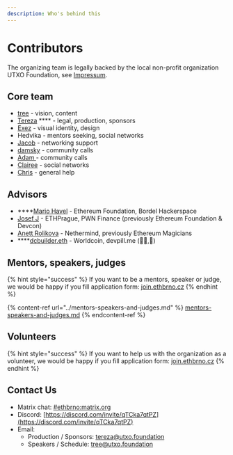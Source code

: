 ```yaml
---
description: Who's behind this
---
```


# Contributors

The organizing team is legally backed by the local non-profit organization UTXO Foundation, see [Impressum](../impressum.md).

## Core team

* [tree](https://twitter.com/treecz) - vision, content
* [Tereza](https://twitter.com/terkastarostova) **** -  legal, production, sponsors
* [Exez](https://twitter.com/OndraPulc) - visual identity, design
* Hedvika - mentors seeking, social networks
* [Jacob](https://twitter.com/jacobjelen) - networking support
* [damsky](https://twitter.com/helloitsdamsky) - community calls
* [Adam ](https://twitter.com/vorcigernix)- community calls
* [Clairee](https://twitter.com/De\_luneClaire) - social networks
* [Chris](https://twitter.com/chrishobcroft) - general help

## Advisors

* ****[Mario Havel](https://twitter.com/TMIYChao) - Ethereum Foundation, Bordel Hackerspace
* [Josef J](https://twitter.com/JosefJ\_) - ETHPrague, PWN Finance (previously Ethereum Foundation & Devcon)
* [Anett Rolikova](https://twitter.com/AnettRolikova) - Nethermind, previously Ethereum Magicians
* ****[dcbuilder.eth](https://twitter.com/DCbuild3r) - Worldcoin, devpill.me (👨‍💻,💊)

## Mentors, speakers, judges

{% hint style="success" %}
If you want to be a mentors, speaker or judge, we would be happy if you fill application form: [join.ethbrno.cz](https://join.ethbrno.cz)
{% endhint %}

{% content-ref url="../mentors-speakers-and-judges.md" %}
[mentors-speakers-and-judges.md](../mentors-speakers-and-judges.md)
{% endcontent-ref %}

## Volunteers

{% hint style="success" %}
If you want to help us with the organization as a volunteer, we would be happy if you fill application form: [join.ethbrno.cz](https://join.ethbrno.cz)
{% endhint %}

## Contact Us

* Matrix chat: [#ethbrno:matrix.org](https://matrix.to/#/#ethbrno:matrix.org)
* Discord: [https://discord.com/invite/qTCka7qtPZ](https://discord.com/invite/qTCka7qtPZ)
* Email:
  * Production / Sponsors: [tereza@utxo.foundation](mailto:tereza@utxo.foundation)
  * Speakers / Schedule: [tree@utxo.foundation](mailto:tree@utxo.foundation)
